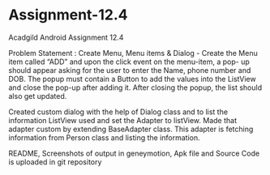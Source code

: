 # Assignment-12.4
Acadgild Android Assignment 12.4

Problem Statement : Create Menu, Menu items & Dialog - Create the Menu item called “ADD” and upon the click event on the menu-item, a pop- up should appear asking for the user to enter the Name, phone number and DOB. The popup must contain a Button to add the values into the ListView and close the pop-up after adding it. After closing the popup, the list should also get updated.

Created custom dialog with the help of Dialog class and to list the information 
ListView used and set the Adapter to listView. 
Made that adapter custom by extending BaseAdapter class. 
This adapter is fetching information from Person class and listing the information.

README, Screenshots of output in geneymotion, Apk file and Source Code is uploaded in git repository
